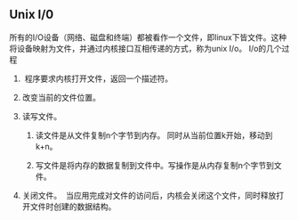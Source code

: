 ## Unix I/0

所有的I/O设备（网络、磁盘和终端）都被看作一个文件，即linux下皆文件。这种将设备映射为文件，并通过内核接口互相传递的方式，称为unix I/o。 I/o的几个过程

1.  程序要求内核打开文件，返回一个描述符。
    
2. 改变当前的文件位置。
    
3. 读写文件。 
    
    1. 读文件是从文件复制n个字节到内存。 同时从当前位置k开始，移动到k+n。
        
    2. 写文件是将内存的数据复制到文件中。写操作是从内存复制n个字节到文件。
        
4. 关闭文件。  当应用完成对文件的访问后，内核会关闭这个文件，同时释放打开文件时创建的数据结构。
    
